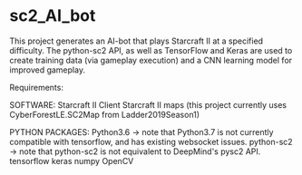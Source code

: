 # sc2_AI_bot
This project generates an AI-bot that plays Starcraft II at a specified difficulty. The python-sc2 API, as well as TensorFlow and Keras are used to create training data (via gameplay execution) and a CNN learning model for improved gameplay.

Requirements:

SOFTWARE:
Starcraft II Client
Starcraft II maps (this project currently uses CyberForestLE.SC2Map from Ladder2019Season1)

PYTHON PACKAGES:
Python3.6 -> note that Python3.7 is not currently compatible with tensorflow, and has existing websocket issues.
python-sc2 -> note that python-sc2 is not equivalent to DeepMind's pysc2 API.
tensorflow
keras
numpy
OpenCV
